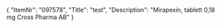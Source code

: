 {
  "ItemNr": "097578",
  "Title": "test",
  "Description": "Mirapexin, tablett 0,18 mg Cross Pharma AB"
}